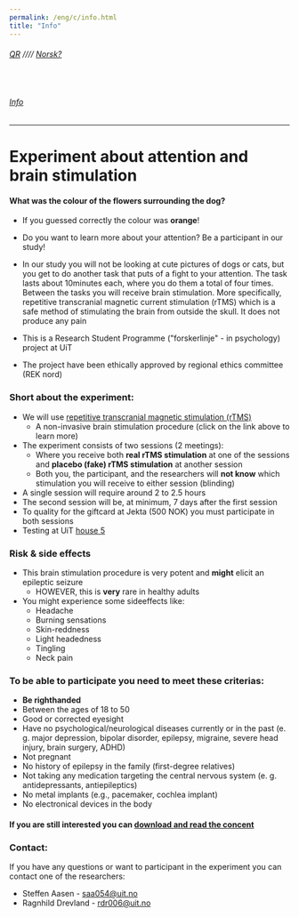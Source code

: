```yaml
---
permalink: /eng/c/info.html
title: "Info"
---
```

###### [QR](https://uitpsypro.github.io/2) //// [Norsk?](https://uitpsypro.github.io/2/nor/c/info)
<br/>

###### [Info](https://uitpsypro.github.io/2/eng/c/info)
---

# Experiment about attention and brain stimulation

#### What was the colour of the flowers surrounding the dog?
* If you guessed correctly the colour was **orange**!

* Do you want to learn more about your attention? Be a participant in our study!

* In our study you will not be looking at cute pictures of dogs or cats, but you get to do another task that puts of a fight to your attention. The task lasts about 10minutes each, where you do them a total of four times. Between the tasks you will receive brain stimulation. More specifically, repetitive transcranial magnetic current stimulation (rTMS) which is a safe method of stimulating the brain from outside the skull. It does not produce any pain

* This is a Research Student Programme ("forskerlinje" - in psychology) project at UiT

* The project have been ethically approved by regional ethics committee (REK nord)


### Short about the experiment: 
* We will use [repetitive transcranial magnetic stimulation (rTMS)](https://uitpsypro.github.io/2/eng/c/rtms)
  * A non-invasive brain stimulation procedure (click on the link above to learn more)
* The experiment consists of two sessions (2 meetings):
  * Where you receive both **real rTMS stimulation** at one of the sessions and **placebo (fake) rTMS stimulation** at another session
  * Both you, the participant, and the researchers will **not know** which stimulation you will receive to either session (blinding)
* A single session will require around 2 to 2.5 hours
* The second session will be, at minimum, 7 days after the first session
* To quality for the giftcard at Jekta (500 NOK) you must participate in both sessions
* Testing at UiT [house 5](https://use.mazemap.com/#v=1&zlevel=3&center=18.972235,69.682144&zoom=16.7&campusid=5&sharepoitype=poi&sharepoi=1000459387)


### Risk & side effects
* This brain stimulation procedure is very potent and **might** elicit an epileptic seizure
  * HOWEVER, this is **very** rare in healthy adults
* You might experience some sideeffects like:
  * Headache
  * Burning sensations 
  * Skin-reddness 
  * Light headedness
  * Tingling
  * Neck pain


### To be able to participate you need to meet these criterias: 
* **Be righthanded**
* Between the ages of 18 to 50
* Good or corrected eyesight
* Have no psychological/neurological diseases currently or in the past (e. g. major depression, bipolar disorder, epilepsy, migraine, severe head injury, brain surgery, ADHD)
* Not pregnant
* No history of epilepsy in the family (first-degree relatives)
* Not taking any medication targeting the central nervous system (e. g. antidepressants, antiepileptics)
* No metal implants (e.g., pacemaker, cochlea implant)
* No electronical devices in the body



#### If you are still interested you can [download and read the concent](https://github.com/uitpsypro/2/raw/main/documents/00-InfoSheet_english.pdf)


### Contact:
If you have any questions or want to participant in the experiment you can contact one of the researchers:

* Steffen Aasen - [saa054@uit.no](mailto:saa054@uit.no) 
* Ragnhild Drevland - [rdr006@uit.no](mailto:rdr006@uit.no)





